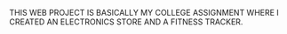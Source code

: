 THIS WEB PROJECT IS BASICALLY MY COLLEGE ASSIGNMENT WHERE I CREATED AN ELECTRONICS STORE AND A FITNESS TRACKER.
